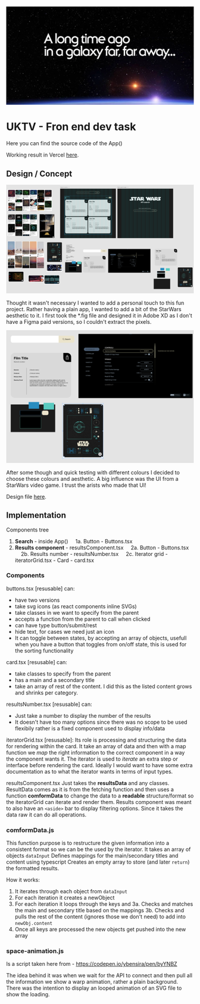 ![In a galaxy far away](./documentation/images/intro-img.webp)

# UKTV - Fron end dev task

Here you can find the source code of the App()

Working result in Vercel [here](https://uktv-fe-dalaranunions-projects.vercel.app/).

## Design / Concept

![Design Mood board](./documentation/images/mood-board.png)

Thought it wasn't necessary I wanted to add a personal touch to this fun project. Rather having a plain app, I wanted to add a bit of the StarWars aesthetic to it. I first took the \*.fig file and designed it in Adobe XD as I don't have a Figma paid versions, so I couldn't extract the pixels.

![UI concept](./documentation/images/ui-01.png)

After some though and quick testing with different colours I decided to choose these colours and aesthetic. A big influence was the UI from a StarWars video game. I trust the arists who made that UI!

Design file [here](https://xd.adobe.com/view/62a43562-60cb-494b-af17-9baa94caa400-37f7/screen/2ef31ecc-c06b-499d-b545-9d477cb9d028/specs/).

## Implementation

Components tree

1.  **Search** - inside App()
    &nbsp;&nbsp;&nbsp;&nbsp;1a. Button - Buttons.tsx
2.  **Results component** - resultsComponent.tsx
    &nbsp;&nbsp;&nbsp;&nbsp;2a. Button - Buttons.tsx
    &nbsp;&nbsp;&nbsp;&nbsp;2b. Results number - resultsNumber.tsx
    &nbsp;&nbsp;&nbsp;&nbsp;2c. Iterator grid - iteratorGrid.tsx - Card - card.tsx

### Components

buttons.tsx [resusable] can:

- have two versions
- take svg icons (as react components inline SVGs)
- take classes in we want to specify from the parent
- accepts a function from the parent to call when clicked
- can have type button/submit/rest
- hide text, for cases we need just an icon
- It can toggle between states, by accepting an array of objects, usefull when you have a button that toggles from on/off state, this is used for the sorting functionality

card.tsx [resusable] can:

- take classes to specify from the parent
- has a main and a secondary title
- take an array of rest of the content. I did this as the listed content grows and shrinks per category.

resultsNumber.tsx [resusable] can:

- Just take a number to display the number of the results
- It doesn't have too many options since there was no scope to be used flexibily rather is a fixed component used to display info/data

iteratorGrid.tsx [resusable]:
Its role is processing and structuring the data for rendering within the card. It take an array of data and then with a map function we _map_ the right information to the correct component in a way the component wants it. The iterator is used to _iterate_ an extra step or interface before rendering the card. Ideally I would want to have some extra documentation as to what the iterator wants in terms of input types.

resultsComponent.tsx
Just takes the **resultsData** and any classes. ResultData comes as it is from the fetching function and then uses a function **comformData** to change the data to a **readable** structure/format so the iteratorGrid can iterate and render them. Results component was meant to also have an `<aside>` bar to display filtering options. Since it takes the data raw it can do all operations.

### comformData.js

This function purpose is to restructure the given information into a consistent format so we can be the used by the iterator. It takes an array of objects `dataInput`
Defines mappings for the main/secondary titles and content using typescript
Creates an empty array to store (and later `return`) the formatted results.

How it works:

1. It iterates through each object from `dataInput`
2. For each iteration it creates a newObject
3. For each iteration it loops through the keys and
   3a. Checks and matches the main and secondary title based on the mappings
   3b. Checks and pulls the rest of the content (ignores those we don't need) to add into `newObj.content`
4. Once all keys are processed the new objects get pushed into the new array

### space-animation.js

Is a script taken here from - https://codepen.io/ybensira/pen/byYNBZ

The idea behind it was when we wait for the API to connect and then pull all the information we show a warp animation, rather a plain background.
There was the intention to display an looped animation of an SVG file to show the loading.
